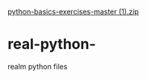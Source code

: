 [python-basics-exercises-master (1).zip](https://github.com/grover47/real-python-/files/7110694/python-basics-exercises-master.1.zip)
# real-python-
realm python files
